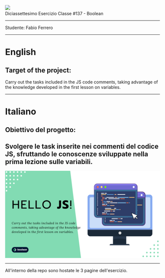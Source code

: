 <img src="https://lwfiles.mycourse.app/6368e5089f20781a7e4f1805-public/2c162927114072f9ebbf04043a593fb9.png" width="200">
<br>
Diciassettesimo Esercizio Classe #137 - Boolean

---

Studente: Fabio Ferrero

---
# English

## Target of the project:
Carry out the tasks included in the JS code comments, taking advantage of the knowledge developed in the first lesson on variables.

---
# Italiano

## Obiettivo del progetto:
Svolgere le task inserite nei commenti del codice JS, sfruttando le conoscenze sviluppate nella prima lezione sulle variabili.
---

<img src="./cover.png">

---
All'interno della repo sono hostate le 3 pagine dell'esercizio.